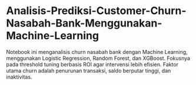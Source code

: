 # Analisis-Prediksi-Customer-Churn-Nasabah-Bank-Menggunakan-Machine-Learning
Notebook ini menganalisis churn nasabah bank dengan Machine Learning, menggunakan Logistic Regression, Random Forest, dan XGBoost. Fokusnya pada threshold tuning berbasis ROI agar intervensi lebih efisien. Faktor utama churn adalah penurunan transaksi, saldo berputar tinggi, dan inaktivitas.
